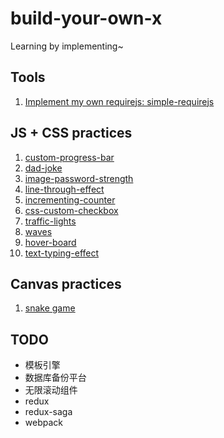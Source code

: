 # build-your-own-x
Learning by implementing~

## Tools
1. [Implement my own requirejs: simple-requirejs](https://github.com/uniquemo/simple-requirejs)

## JS + CSS practices
1. [custom-progress-bar](https://github.com/uniquemo/practices/tree/master/001_custom-progress-bar)
2. [dad-joke](https://github.com/uniquemo/practices/tree/master/002_dad-jokes)
3. [image-password-strength](https://github.com/uniquemo/practices/tree/master/003_image-password-strength)
4. [line-through-effect](https://github.com/uniquemo/practices/tree/master/004_line-through-effect)
5. [incrementing-counter](https://github.com/uniquemo/practices/tree/master/005_incrementing-counter)
6. [css-custom-checkbox](https://github.com/uniquemo/practices/tree/master/006_css-custom-checkbox)
7. [traffic-lights](https://github.com/uniquemo/practices/tree/master/007_traffic-lights)
8. [waves](https://github.com/uniquemo/practices/tree/master/008_waves)
9. [hover-board](https://github.com/uniquemo/practices/tree/master/009_hover-board)
10. [text-typing-effect](https://github.com/uniquemo/practices/tree/master/010_text-typing-effect)

## Canvas practices
1. [snake game](https://github.com/uniquemo/practices/tree/master/011_snake-game)

## TODO
- 模板引擎
- 数据库备份平台
- 无限滚动组件
- redux
- redux-saga
- webpack
